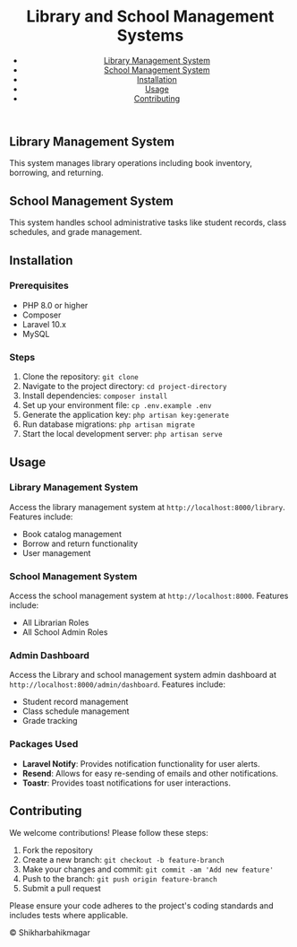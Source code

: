 <!DOCTYPE html>
<html lang="en">
<head>
    <meta charset="UTF-8">
    <meta name="viewport" content="width=device-width, initial-scale=1.0">
</head>
<body>
    <header>
        <h1>Library and School Management Systems</h1>
        <nav>
            <ul>
                <li><a href="#library">Library Management System</a></li>
                <li><a href="#school">School Management System</a></li>
                <li><a href="#installation">Installation</a></li>
                <li><a href="#usage">Usage</a></li>
                <li><a href="#contributing">Contributing</a></li>
            </ul>
        </nav>
    </header>
    <main>
        <section id="library">
            <h2>Library Management System</h2>
            <p>This system manages library operations including book inventory, borrowing, and returning.</p>
        </section>
        <section id="school">
            <h2>School Management System</h2>
            <p>This system handles school administrative tasks like student records, class schedules, and grade management.</p>
        </section>
        <section id="installation">
            <h2>Installation</h2>
            <h3>Prerequisites</h3>
            <ul>
                <li>PHP 8.0 or higher</li>
                <li>Composer</li>
                <li>Laravel 10.x</li>
                <li>MySQL</li>
            </ul>
            <h3>Steps</h3>
            <ol>
                <li>Clone the repository: <code>git clone <repository-url></code></li>
                <li>Navigate to the project directory: <code>cd project-directory</code></li>
                <li>Install dependencies: <code>composer install</code></li>
                <li>Set up your environment file: <code>cp .env.example .env</code></li>
                <li>Generate the application key: <code>php artisan key:generate</code></li>
                <li>Run database migrations: <code>php artisan migrate</code></li>
                <li>Start the local development server: <code>php artisan serve</code></li>
            </ol>
        </section>
        <section id="usage">
            <h2>Usage</h2>
            <h3>Library Management System</h3>
            <p>Access the library management system at <code>http://localhost:8000/library</code>. Features include:</p>
            <ul>
                <li>Book catalog management</li>
                <li>Borrow and return functionality</li>
                <li>User management</li>
            </ul>
            <h3>School Management System</h3>
            <p>Access the school management system at <code>http://localhost:8000</code>. Features include:</p>
            <ul>
                <li>All Librarian Roles</li>
                <li>All School Admin Roles</li>
            </ul>
             <h3>Admin Dashboard</h3>
            <p>Access the Library and school management system admin dashboard at <code>http://localhost:8000/admin/dashboard</code>. Features include:</p>
            <ul>
                <li>Student record management</li>
                <li>Class schedule management</li>
                <li>Grade tracking</li>
            </ul>
            <h3>Packages Used</h3>
            <ul>
                <li><strong>Laravel Notify</strong>: Provides notification functionality for user alerts.</li>
                <li><strong>Resend</strong>: Allows for easy re-sending of emails and other notifications.</li>
                <li><strong>Toastr</strong>: Provides toast notifications for user interactions.</li>
            </ul>
        </section>
        <section id="contributing">
            <h2>Contributing</h2>
            <p>We welcome contributions! Please follow these steps:</p>
            <ol>
                <li>Fork the repository</li>
                <li>Create a new branch: <code>git checkout -b feature-branch</code></li>
                <li>Make your changes and commit: <code>git commit -am 'Add new feature'</code></li>
                <li>Push to the branch: <code>git push origin feature-branch</code></li>
                <li>Submit a pull request</li>
            </ol>
            <p>Please ensure your code adheres to the project's coding standards and includes tests where applicable.</p>
        </section>
    </main>
    <footer>
        <p>&copy; Shikharbahikmagar</p>
    </footer>
</body>
</html>
